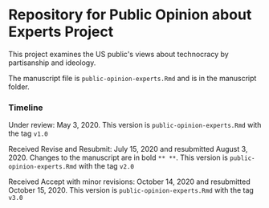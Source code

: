 # Repository for Public Opinion about Experts Project 

This project examines the US public's views about technocracy by partisanship and ideology.

The manuscript file is `public-opinion-experts.Rmd` and is in the manuscript folder. 

### Timeline 
Under review: May 3, 2020. This version is `public-opinion-experts.Rmd` with the tag `v1.0`

Received Revise and Resubmit: July 15, 2020 and resubmitted August 3, 2020. Changes to the manuscript are in bold `** **`. This version is `public-opinion-experts.Rmd` with the tag `v2.0`

Received Accept with minor revisions: October 14, 2020 and resubmitted October 15, 2020. This version is `public-opinion-experts.Rmd` with the tag `v3.0`


